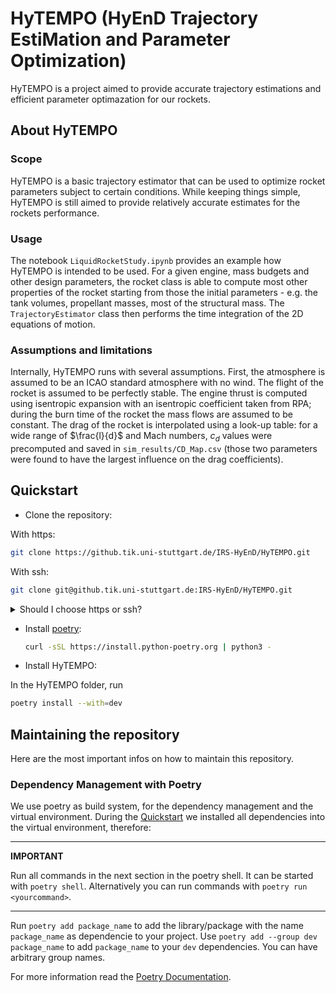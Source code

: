 # HyTEMPO (HyEnD Trajectory EstiMation and Parameter Optimization)

HyTEMPO is a project aimed to provide accurate trajectory estimations and efficient parameter optimazation for our rockets. 

## About HyTEMPO

### Scope
HyTEMPO is a basic trajectory estimator that can be used to optimize rocket parameters subject to certain conditions.
While keeping things simple, HyTEMPO is still aimed to provide relatively accurate estimates for the rockets performance.

### Usage
The notebook ```LiquidRocketStudy.ipynb``` provides an example how HyTEMPO is intended to be used. For a given engine, mass budgets and other design parameters, the rocket class is able to compute most other properties of the rocket starting from those the initial parameters - e.g. the tank volumes, propellant masses, most of the structural mass. The ```TrajectoryEstimator``` class then performs the time integration of the 2D equations of motion.

### Assumptions and limitations
Internally, HyTEMPO runs with several assumptions. First, the atmosphere is assumed to be an ICAO standard atmosphere with no wind. The flight of the rocket is assumed to be perfectly stable. The engine thrust is computed using isentropic expansion with an isentropic coefficient taken from RPA; during the burn time of the rocket the mass flows are assumed to be constant. The drag of the rocket is interpolated using a look-up table: for a wide range of $\frac{l}{d}$ and Mach numbers, $c_d$ values were precomputed and saved in ```sim_results/CD_Map.csv``` (those two parameters were found to have the largest influence on the drag coefficients).

## Quickstart

- Clone the repository:

With https:
  ```bash
  git clone https://github.tik.uni-stuttgart.de/IRS-HyEnD/HyTEMPO.git
  ```

With ssh:
  ```bash
  git clone git@github.tik.uni-stuttgart.de:IRS-HyEnD/HyTEMPO.git
  ```

  <details>
  <summary>Should I choose https or ssh?</summary>
  You can clone the repository over https or ssh. Use https if you only want to obtain the code. Use ssh if you are a registered as developer on the repository and want to push changes to the code base.</details>

- Install [poetry](https://python-poetry.org/docs/):
  
  ```bash
  curl -sSL https://install.python-poetry.org | python3 -
  ```
  
- Install HyTEMPO:

In the HyTEMPO folder, run

  ```bash
  poetry install --with=dev
  ```
## Maintaining the repository

Here are the most important infos on how to maintain this repository.

### Dependency Management with Poetry

We use poetry as build system, for the dependency management and the virtual environment. During the [Quickstart](#quickstart) we installed all dependencies into the virtual environment, therefore:

---
**IMPORTANT**

Run all commands in the next section in the poetry shell. It can be started with `poetry shell`. Alternatively you can run commands with `poetry run <yourcommand>`.

---

Run ```poetry add package_name``` to add the library/package with the name ```package_name``` as dependencie to your project. Use ```poetry add --group dev package_name``` to add ```package_name``` to your ```dev``` dependencies. You can have arbitrary group names.
  
For more information read the [Poetry Documentation](https://python-poetry.org/docs/basic-usage/#initialising-a-pre-existing-project).
